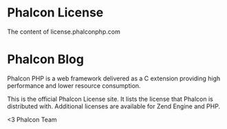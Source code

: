 # Phalcon License
The content of license.phalconphp.com
# Phalcon Blog

Phalcon PHP is a web framework delivered as a C extension providing high performance and lower resource consumption.

This is the official Phalcon License site. It lists the license that Phalcon is distributed with. Additional licenses are available for Zend Engine and PHP.

<3 Phalcon Team

